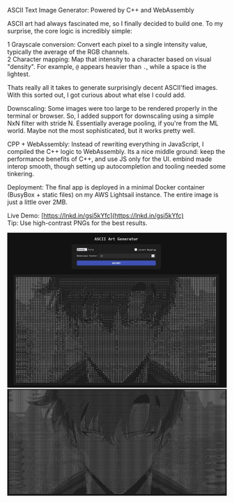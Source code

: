 ASCII Text Image Generator: Powered by C++ and WebAssembly  
  
ASCII art had always fascinated me, so I finally decided to build one. To my surprise, the core logic is incredibly simple:  
  
1 Grayscale conversion: Convert each pixel to a single intensity value, typically the average of the RGB channels.  
2 Character mapping: Map that intensity to a character based on visual "density". For example, `@` appears heavier than `.`, while a space is the lightest.  
  
Thats really all it takes to generate surprisingly decent ASCII'fied images. With this sorted out, I got curious about what else I could add.  
  
Downscaling: Some images were too large to be rendered properly in the terminal or browser. So, I added support for downscaling using a simple NxN filter with stride N. Essentially average pooling, if you're from the ML world. Maybe not the most sophisticated, but it works pretty well.  
  
CPP + WebAssembly: Instead of rewriting everything in JavaScript, I compiled the C++ logic to WebAssembly. Its a nice middle ground: keep the performance benefits of C++, and use JS only for the UI. embind made interop smooth, though setting up autocompletion and tooling needed some tinkering.  
  
Deployment: The final app is deployed in a minimal Docker container (BusyBox + static files) on my AWS Lightsail instance. The entire image is just a little over 2MB.  
  
 Live Demo: [https://lnkd.in/gsi5kYfc](https://lnkd.in/gsi5kYfc)  
 Tip: Use high-contrast PNGs for the best results.

![No alternative text description for this image](images/34.01.jpg)  
![No alternative text description for this image](images/34.02.jpg)  

